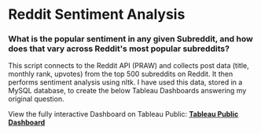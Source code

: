 # Reddit Sentiment Analysis

### What is the popular sentiment in any given Subreddit, and how does that vary across Reddit's most popular subreddits?

This script connects to the Reddit API (PRAW) and collects post data (title, monthly rank, upvotes) from the top 500 subreddits on Reddit. It then performs sentiment analysis using nltk. I have used this data, stored in a MySQL database, to create the below Tableau Dashboards answering my original question.

View the fully interactive Dashboard on Tableau Public: [**Tableau Public Dashboard**](https://public.tableau.com/app/profile/avery.headley/viz/SubredditSentiments/Subredditsvaryintheirpreferred)

